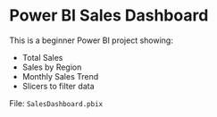 # Power BI Sales Dashboard
This is a beginner Power BI project showing:
- Total Sales
- Sales by Region
- Monthly Sales Trend
- Slicers to filter data

File: `SalesDashboard.pbix`
